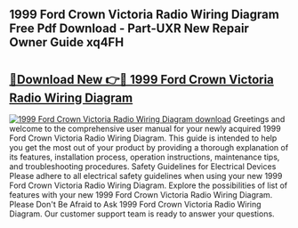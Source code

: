 ## 1999 Ford Crown Victoria Radio Wiring Diagram Free Pdf Download - Part-UXR New Repair Owner Guide xq4FH

# <h2><a href="http://dfjknyr.blite.top/?on=1999+Ford+Crown+Victoria+Radio+Wiring+Diagram">🔗Download New 👉🔴 1999 Ford Crown Victoria Radio Wiring Diagram</a></h2>

[![1999 Ford Crown Victoria Radio Wiring Diagram download](https://i.imgur.com/lujVjoI.png)](http://dfjknyr.blite.top/?on=1999+Ford+Crown+Victoria+Radio+Wiring+Diagram)
Greetings and welcome to the comprehensive user manual for your newly acquired 1999 Ford Crown Victoria Radio Wiring Diagram. This guide is intended to help you get the most out of your product by providing a thorough explanation of its features, installation process, operation instructions, maintenance tips, and troubleshooting procedures. Safety Guidelines for Electrical Devices Please adhere to all electrical safety guidelines when using your new 1999 Ford Crown Victoria Radio Wiring Diagram. Explore the possibilities of list of features with your new 1999 Ford Crown Victoria Radio Wiring Diagram. Please Don't Be Afraid to Ask 1999 Ford Crown Victoria Radio Wiring Diagram. Our customer support team is ready to answer your questions.
